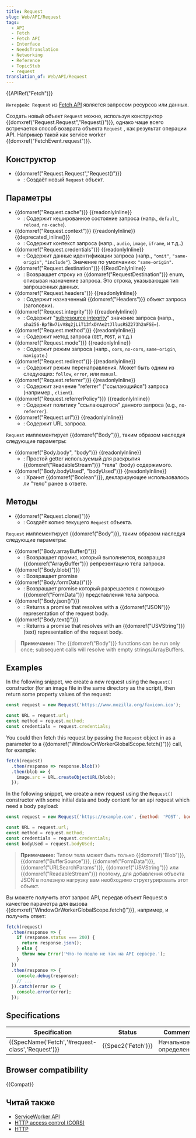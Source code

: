 ```yaml
---
title: Request
slug: Web/API/Request
tags:
  - API
  - Fetch
  - Fetch API
  - Interface
  - NeedsTranslation
  - Networking
  - Reference
  - TopicStub
  - request
translation_of: Web/API/Request
---
```


{{APIRef("Fetch")}}

`Интерфейс Request` из [Fetch API](/ru/docs/Web/API/Fetch_API) является запросом ресурсов или данных.

Создать новый объект `Request` можно, используя конструктор {{domxref("Request.Request","Request()")}}, однако чаще всего встречается способ возврата объекта `Request` , как результат операции API. Например такой как service worker {{domxref("FetchEvent.request")}}.

## Конструктор

- {{domxref("Request.Request","Request()")}}
  - : Создаёт новый `Request` объект.

## Параметры

- {{domxref("Request.cache")}} {{readonlyInline}}
  - : Содержит кешированное состояние запроса (напр., `default`, `reload`, `no-cache`).
- {{domxref("Request.context")}} {{readonlyInline}} {{deprecated_inline()}}
  - : Содержит контекст запроса (напр., `audio`, `image`, `iframe`, и т.д..)
- {{domxref("Request.credentials")}} {{readonlyInline}}
  - : Содержит данные идентификации запроса (напр., `"omit"`, `"same-origin"`, `"include"`). Значение по умолчанию: `"same-origin"`.
- {{domxref("Request.destination")}} {{ReadOnlyInline}}
  - : Возвращает строку из {{domxref("RequestDestination")}} enum, описывая назначение запроса. Это строка, указывающая тип запрошенных данных.
- {{domxref("Request.headers")}} {{readonlyInline}}
  - : Содержит назначенный {{domxref("Headers")}} объект запроса (заголовки).
- {{domxref("Request.integrity")}} {{readonlyInline}}
  - : Содержит "[subresource integrity](/ru/docs/Web/Security/Subresource_Integrity)" значение запроса (напр., `sha256-BpfBw7ivV8q2jLiT13fxDYAe2tJllusRSZ273h2nFSE=`).
- {{domxref("Request.method")}} {{readonlyInline}}
  - : Содержит метод запроса (`GET`, `POST`, и т.д.)
- {{domxref("Request.mode")}} {{readonlyInline}}
  - : Содержит режим запроса (напр., `cors`, `no-cors`, `same-origin`, `navigate`.)
- {{domxref("Request.redirect")}} {{readonlyinline}}
  - : Содержит режим перенаправления. Может быть одним из следующих: `follow`, `error`, или `manual`.
- {{domxref("Request.referrer")}} {{readonlyInline}}
  - : Содержит значение "referrer" ("ссылающийся") запроса (например., `client`).
- {{domxref("Request.referrerPolicy")}} {{readonlyInline}}
  - : Содержит политику "ссылающегося" данного запроса (e.g., `no-referrer`).
- {{domxref("Request.url")}} {{readonlyInline}}
  - : Содержит URL запроса.

`Request` имплементирует {{domxref("Body")}}, таким образом наследуя следующие параметры:

- {{domxref("Body.body", "body")}} {{readonlyInline}}
  - : Простой getter используемый для раскрытия {{domxref("ReadableStream")}} "тела" (body) содержимого.
- {{domxref("Body.bodyUsed", "bodyUsed")}} {{readonlyInline}}
  - : Хранит {{domxref("Boolean")}}, декларирующее использовалось ли "тело" ранее в ответе.

## Методы

- {{domxref("Request.clone()")}}
  - : Создаёт копию текущего `Request` объекта.

`Request` имплементирует {{domxref("Body")}}, таким образом наследуя следующие параметры:

- {{domxref("Body.arrayBuffer()")}}
  - : Возвращает промис, который выполняется, возвращая {{domxref("ArrayBuffer")}} репрезентацию тела запроса.
- {{domxref("Body.blob()")}}
  - : Возвращает promise
- {{domxref("Body.formData()")}}
  - : Возвращает promise который разрешается с помощью {{domxref("FormData")}} представления тела запроса.
- {{domxref("Body.json()")}}
  - : Returns a promise that resolves with a {{domxref("JSON")}} representation of the request body.
- {{domxref("Body.text()")}}
  - : Returns a promise that resolves with an {{domxref("USVString")}} (text) representation of the request body.

> **Примечание:** The {{domxref("Body")}} functions can be run only once; subsequent calls will resolve with empty strings/ArrayBuffers.

## Examples

In the following snippet, we create a new request using the `Request()` constructor (for an image file in the same directory as the script), then return some property values of the request:

```js
const request = new Request('https://www.mozilla.org/favicon.ico');

const URL = request.url;
const method = request.method;
const credentials = request.credentials;
```

You could then fetch this request by passing the `Request` object in as a parameter to a {{domxref("WindowOrWorkerGlobalScope.fetch()")}} call, for example:

```js
fetch(request)
  .then(response => response.blob())
  .then(blob => {
    image.src = URL.createObjectURL(blob);
  });
```

In the following snippet, we create a new request using the `Request()` constructor with some initial data and body content for an api request which need a body payload:

```js
const request = new Request('https://example.com', {method: 'POST', body: '{"foo": "bar"}'});

const URL = request.url;
const method = request.method;
const credentials = request.credentials;
const bodyUsed = request.bodyUsed;
```

> **Примечание:** Типом тела может быть только {{domxref("Blob")}}, {{domxref("BufferSource")}}, {{domxref("FormData")}}, {{domxref("URLSearchParams")}}, {{domxref("USVString")}} или {{domxref("ReadableStream")}} поэтому, для добавления объекта JSON в полезную нагрузку вам необходимо структурировать этот объект.

Вы можете получить этот запрос API, передав объект Request в качестве параметра для вызова {{domxref("WindowOrWorkerGlobalScope.fetch()")}}, например, и получить ответ:

```js
fetch(request)
  .then(response => {
    if (response.status === 200) {
      return response.json();
    } else {
      throw new Error('Что-то пошло не так на API сервере.');
    }
  })
  .then(response => {
    console.debug(response);
    // ...
  }).catch(error => {
    console.error(error);
  });
```

## Specifications

| Specification                                                    | Status                   | Comment               |
| ---------------------------------------------------------------- | ------------------------ | --------------------- |
| {{SpecName('Fetch','#request-class','Request')}} | {{Spec2('Fetch')}} | Начальное определение |

## Browser compatibility

{{Compat}}

## Читай также

- [ServiceWorker API](/ru/docs/Web/API/ServiceWorker_API)
- [HTTP access control (CORS)](/ru/docs/Web/HTTP/Access_control_CORS)
- [HTTP](/ru/docs/Web/HTTP)
